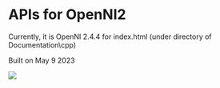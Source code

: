 # APIs for OpenNI2

Currently, it is OpenNI 2.4.4 for index.html (under directory of Documentation\cpp)

Built on May 9 2023

![](<../.gitbook/assets/globL_camera/image (8).png>)
